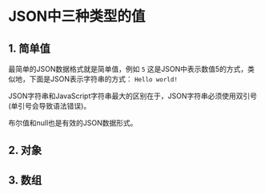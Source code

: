 # JSON中三种类型的值

## 1. 简单值

最简单的JSON数据格式就是简单值，例如 `5` 这是JSON中表示数值5的方式，类似地，下面是JSON表示字符串的方式： `Hello world!`

JSON字符串和JavaScript字符串最大的区别在于，JSON字符串必须使用双引号(单引号会导致语法错误)。

布尔值和null也是有效的JSON数据形式。  

## 2. 对象

## 3. 数组

